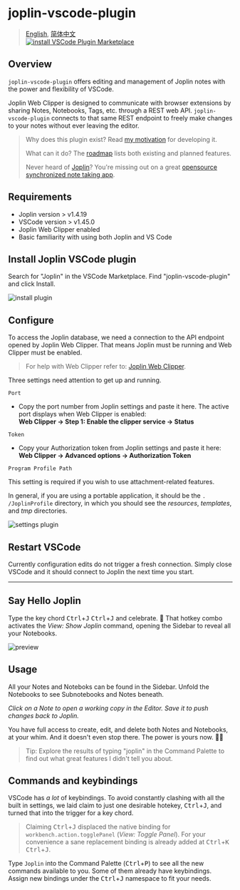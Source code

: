 # joplin-vscode-plugin

> [English](https://joplin-utils.rxliuli.com/joplin-vscode-plugin/), [简体中文](https://joplin-utils.rxliuli.com/joplin-vscode-plugin/zh/)  
> [![install](https://img.shields.io/visual-studio-marketplace/i/rxliuli.joplin-vscode-plugin) VSCode Plugin Marketplace](https://marketplace.visualstudio.com/items?itemName=rxliuli.joplin-vscode-plugin)

## Overview

`joplin-vscode-plugin` offers editing and management of Joplin notes with the power and flexibility of VSCode.

Joplin Web Clipper is designed to communicate with browser extensions by sharing Notes, Notebooks, Tags, etc. through a REST web API. `joplin-vscode-plugin` connects to that same REST endpoint to freely make changes to your notes without ever leaving the editor.

> Why does this plugin exist? Read [my motivation](https://joplin-utils.rxliuli.com/joplin-vscode-plugin/other/) for developing it.
>
> What can it do? The [roadmap](https://joplin-utils.rxliuli.com/joplin-vscode-plugin/other/roadmap.html) lists both existing and planned features.
>
> Never heard of [Joplin](https://joplinapp.org/)? You're missing out on a great [opensource synchronized note taking app](https://joplinapp.org/).

## Requirements

- Joplin version > v1.4.19
- VSCode version > v1.45.0
- Joplin Web Clipper enabled
- Basic familiarity with using both Joplin and VS Code

## Install Joplin VSCode plugin

Search for "Joplin" in the VSCode Marketplace. Find "joplin-vscode-plugin" and click Install.

![install plugin](https://github.com/rxliuli/joplin-vscode-plugin/blob/master/docs/_media/install-plugin.png?raw=true)

## Configure

To access the Joplin database, we need a connection to the API endpoint opened by Joplin Web Clipper. That means Joplin must be running and Web Clipper must be enabled.

> For help with Web Clipper refer to: [Joplin Web Clipper](https://joplinapp.org/clipper/).

Three settings need attention to get up and running.

`Port`

- Copy the port number from Joplin settings and paste it here. The active port displays when Web Clipper is enabled:  
  **Web Clipper -> Step 1: Enable the clipper service -> Status**

`Token`

- Copy your Authorization token from Joplin settings and paste it here:  
  **Web Clipper -> Advanced options -> Authorization Token**

`Program Profile Path`

This setting is required if you wish to use attachment-related features.

In general, if you are using a portable application, it should be the `. /JoplinProfile` directory, in which you should see the _resources_, _templates_, and _tmp_ directories.

![settings plugin](https://github.com/rxliuli/joplin-vscode-plugin/blob/master/docs/_media/joplin-settings.png?raw=true)

## Restart VSCode

Currently configuration edits do not trigger a fresh connection. Simply close VSCode and it should connect to Joplin the next time you start.

---

## Say Hello Joplin

Type the key chord <kbd>Ctrl</kbd>+<kbd>J</kbd> <kbd>Ctrl</kbd>+<kbd>J</kbd> and celebrate. :tada: That hotkey combo activates the _View: Show Joplin_ command, opening the Sidebar to reveal all your Notebooks.

![preview](https://cdn.jsdelivr.net/gh/rxliuli/img-bed/20200623085740.png)

## Usage

All your Notes and Noteboks can be found in the Sidebar. Unfold the Notebooks to see Subnotebooks and Notes beneath.

_Click on a Note to open a working copy in the Editor. Save it to push changes back to Joplin._

You have full access to create, edit, and delete both Notes and Notebooks, at your whim. And it doesn't even stop there. The power is yours now. 🦸‍♀️

> Tip: Explore the results of typing "joplin" in the Command Palette to find out what great features I didn't tell you about.

## Commands and keybindings

VSCode has _a lot_ of keybindings. To avoid constantly clashing with all the built in settings, we laid claim to just one desirable hotekey, <kbd>Ctrl</kbd>+<kbd>J</kbd>, and turned that into the trigger for a key chord.

> Claiming <kbd>Ctrl</kbd>+<kbd>J</kbd> displaced the native binding for `workbench.action.togglePanel` (_View: Toggle Panel_). For your convenience a sane replacement binding is already added at <kbd>Ctrl</kbd>+<kbd>K</kbd> <kbd>Ctrl</kbd>+<kbd>J</kbd>.

Type `Joplin` into the Command Palette (<kbd>Ctrl</kbd>+<kbd>P</kbd>) to see all the new commands available to you. Some of them already have keybindings. Assign new bindings under the <kbd>Ctrl</kbd>+<kbd>J</kbd> namespace to fit your needs.
